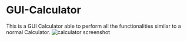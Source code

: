 # GUI-Calculator
This is a GUI Calculator able to perform all the functionalities similar to a normal Calculator.
![calculator screenshot](https://user-images.githubusercontent.com/79527285/231436841-56cb89c8-2bc4-416d-bfec-7a8bb7dea63b.jpg)
